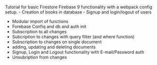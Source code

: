 Tutorial for basic Firestore Firebase 9 functionality with a webpack config setup.
    - Creation of books in database
    - Signup and login/logout of users


- Modular import of functions
- Forebase Confiq and db and auth init 
- Subscription to all changes
- Subcription to changes with query filter (and where function)
- Subscription to changes on single document
- adding, updating and deleting documents
- Signup, Login and Logout functionality with E-mail/Password auth
- Unsubription from changes